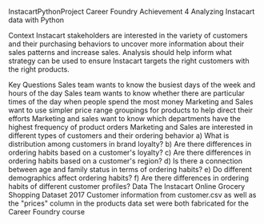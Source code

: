 InstacartPythonProject
Career Foundry Achievement 4 Analyzing Instacart data with Python

Context
Instacart stakeholders are interested in the variety of customers and their purchasing behaviors to uncover more information about their sales patterns and increase sales. Analysis should help inform what strategy can be used to ensure Instacart targets the right customers with the right products.

Key Questions
Sales team wants to know the busiest days of the week and hours of the day
Sales team wants to know whether there are particular times of the day when people spend the most money
Marketing and Sales want to use simpler price range groupings for products to help direct their efforts
Marketing and sales want to know which departments have the highest frequency of product orders
Marketing and Sales are interested in different types of customers and their ordering behavior a) What is distribution among customers in brand loyalty? b) Are there differences in ordering habits based on a customer's loyalty? c) Are there differences in ordering habits based on a customer's region? d) Is there a connection between age and family status in terms of ordering habits? e) Do different demographics affect ordering habits? f) Are there differences in ordering habits of different customer profiles?
Data
The Instacart Online Grocery Shopping Dataset 2017 Customer information from customer.csv as well as the "prices" column in the products data set were both fabricated for the Career Foundry course

